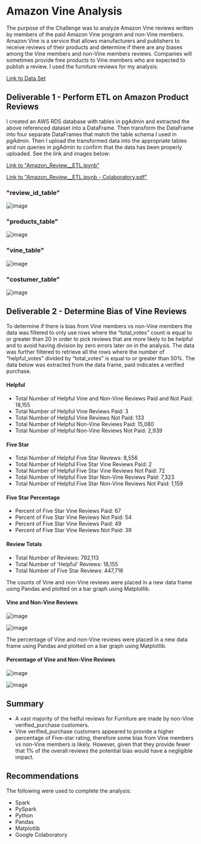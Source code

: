 # Amazon Vine Analysis

The purpose of the Challenge was to analyze Amazon Vine reviews written by members of the paid Amazon Vine program and non-Vine members.  Amazon Vine is a service that allows manufacturers and publishers to receive reviews of their products and determine if there are any biases among the Vine members and non-Vine members reviews.  Companies will sometimes provide free products to Vine members who are expected to publish a review.  I used the furniture reviews for my analysis:

[Link to Data Set](https://s3.amazonaws.com/amazon-reviews-pds/tsv/amazon_reviews_us_Furniture_v1_00.tsv.gz)

## Deliverable 1 - Perform ETL on Amazon Product Reviews 
I created an AWS RDS database with tables in pgAdmin and extracted the above referenced dataset into a DataFrame. Then transform the DataFrame into four separate DataFrames that match the table schema I used in pgAdmin. Then I upload the transformed data into the appropriate tables and run queries in pgAdmin to confirm that the data has been properly uploaded. See the link and images below:

[Link to "Amazon_Review__ETL.ipynb"](https://github.com/blueschistrocks/Amazon_Vine_Analysis/blob/80db3887602d99bd63ce57bf9eb98071f1625579/Amazon_Reviews_ETL_starter_code.ipynb)

[Link to "Amazon_Review__ETL.ipynb - Colaboratory.pdf"](https://github.com/blueschistrocks/Amazon_Vine_Analysis/blob/80db3887602d99bd63ce57bf9eb98071f1625579/Amazon_Reviews_ETL.ipynb%20-%20Colaboratory.pdf)

### "review_id_table"
![image](https://github.com/blueschistrocks/Amazon_Vine_Analysis/blob/6a5677c565b27a715fe2803f1e804764aff90ca2/Images/Screen%20Shot%202022-05-28%20at%202.29.50%20PM.png)<br>

### "products_table"
![image](https://github.com/blueschistrocks/Amazon_Vine_Analysis/blob/6a5677c565b27a715fe2803f1e804764aff90ca2/Images/Screen%20Shot%202022-05-28%20at%202.35.39%20PM.png)<br>

### "vine_table"
![image](https://github.com/blueschistrocks/Amazon_Vine_Analysis/blob/6a5677c565b27a715fe2803f1e804764aff90ca2/Images/Screen%20Shot%202022-05-28%20at%202.36.03%20PM.png)<br>

### "costumer_table"
![image](https://github.com/blueschistrocks/Amazon_Vine_Analysis/blob/6a5677c565b27a715fe2803f1e804764aff90ca2/Images/Screen%20Shot%202022-05-28%20at%202.34.59%20PM.png)<br>

## Deliverable 2 - Determine Bias of Vine Reviews

To determine if there is bias from Vine members vs non-Vine members the data was filtered to only use rows where the “total_votes” count is equal to or greater than 20 in order to pick reviews that are more likely to be helpful and to avoid having division by zero errors later on in the analysis. The data was further filtered to retrieve all the rows where the number of “helpful_votes” divided by “total_votes” is equal to or greater than 50%.  The data below was extracted from the data frame, paid indicates a verified purchase. 

#### Helpful
- Total Number of Helpful Vine and Non-Vine Reviews Paid and Not Paid: 18,155
- Total Number of Helpful Vine Reviews Paid: 3
- Total Number of Helpful Vine Reviews Not Paid: 133
- Total Number of Helpful Non-Vine Reviews Paid: 15,080
- Total Number of Helpful Non-Vine Reviews Not Paid: 2,939

#### Five Star
- Total Number of Helpful Five Star Reviews: 8,556
- Total Number of Helpful Five Star Vine Reviews Paid: 2
- Total Number of Helpful Five Star Vine Reviews Not Paid: 72
- Total Number of Helpful Five Star Non-Vine Reviews Paid: 7,323
- Total Number of Helpful Five Star Non-Vine Reviews Not Paid: 1,159

#### Five Star Percentage
- Percent of Five Star Vine Reviews Paid: 67
- Percent of Five Star Vine Reviews Not Paid: 54
- Percent of Five Star Vine Reviews Paid: 49
- Percent of Five Star Vine Reviews Not Paid: 39

#### Review Totals
- Total Number of Reviews: 792,113
- Total Number of 'Helpful' Reviews: 18,155
- Total Number of Five Star Reviews: 447,716

The counts of Vine and non-Vine reviews were placed in a new data frame using Pandas and plotted on a bar graph using Matplotlib. 

#### Vine and Non-Vine Reviews
![image](https://github.com/blueschistrocks/Amazon_Vine_Analysis/blob/8702ec1eeafafdf8b6191f417b639a3bcb9d261c/Images/Screen%20Shot%202022-05-29%20at%203.10.14%20PM.png)<br>

![image](https://github.com/blueschistrocks/Amazon_Vine_Analysis/blob/8702ec1eeafafdf8b6191f417b639a3bcb9d261c/Images/Screen%20Shot%202022-05-29%20at%203.10.55%20PM.png)<br>

The percentage of Vine and non-Vine reviews were placed in a new data frame using Pandas and plotted on a bar graph using Matplotlib. 

#### Percentage of Vine and Non-Vine Reviews
![image](https://github.com/blueschistrocks/Amazon_Vine_Analysis/blob/8702ec1eeafafdf8b6191f417b639a3bcb9d261c/Images/Screen%20Shot%202022-05-29%20at%203.11.09%20PM.png)<br>

![image](https://github.com/blueschistrocks/Amazon_Vine_Analysis/blob/8702ec1eeafafdf8b6191f417b639a3bcb9d261c/Images/Screen%20Shot%202022-05-29%20at%203.10.31%20PM.png)<br>

## Summary

- A vast majority of the helful reviews for Furniture are made by non-Vine verified_purchase customers.
- Vine verified_purchase customers appeared to provide a higher percentage of Five-star rating, therefore some bias from Vine members vs non-Vine members is likely. However, given that they provide fewer that 1% of the overall reviews the potential bias would have a negligible impact.     


## Recommendations





The following were used to complete the analysis:
-	Spark 
-	PySpark
-	Python
-	Pandas
-	Matplotlib
-	Google Colaboratory



